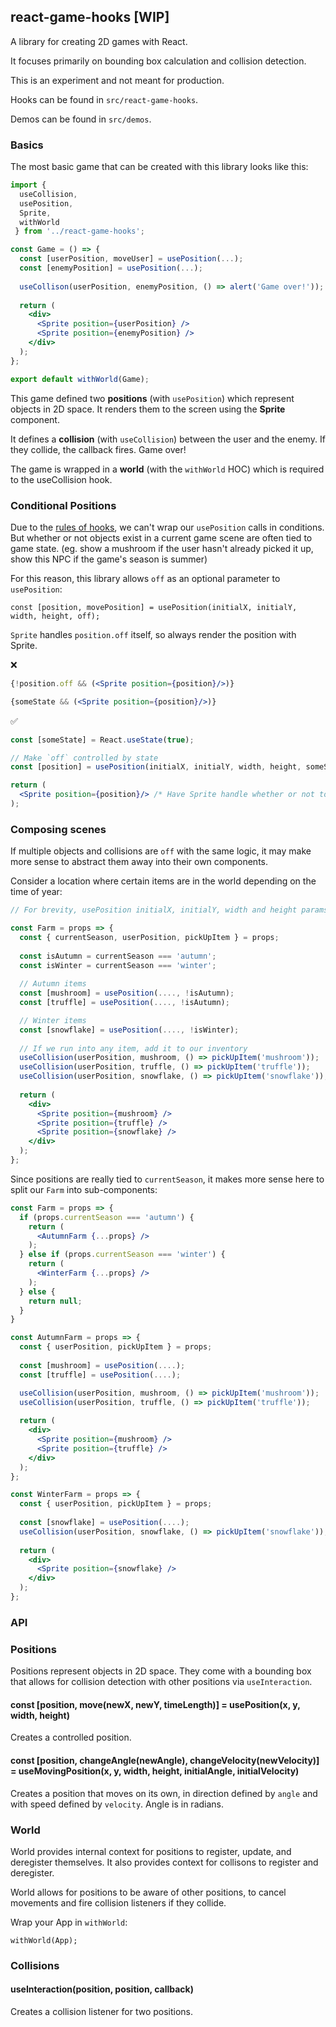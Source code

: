 ## react-game-hooks [WIP]

A library for creating 2D games with React.

It focuses primarily on bounding box calculation and collision detection.

This is an experiment and not meant for production.

Hooks can be found in `src/react-game-hooks`.

Demos can be found in `src/demos`.

### Basics

The most basic game that can be created with this library looks like this:

```jsx
import {
  useCollision,
  usePosition,
  Sprite,
  withWorld
 } from '../react-game-hooks';

const Game = () => {
  const [userPosition, moveUser] = usePosition(...);
  const [enemyPosition] = usePosition(...);
  
  useCollison(userPosition, enemyPosition, () => alert('Game over!'));
  
  return (
    <div>
      <Sprite position={userPosition} />
      <Sprite position={enemyPosition} />
    </div>
  );
};

export default withWorld(Game);
```

This game defined two **positions** (with `usePosition`) which represent objects in 2D space. It renders them to the screen using the **Sprite** component.

It defines a **collision** (with `useCollision`) between the user and the enemy. If they collide, the callback fires. Game over!

The game is wrapped in a **world** (with the `withWorld` HOC) which is required to the useCollision hook.

### Conditional Positions

Due to the <a href="https://reactjs.org/docs/hooks-rules.html">rules of hooks</a>, we can't wrap our `usePosition` calls in conditions. But whether or not objects exist in a current game scene are often tied to game state. (eg. show a mushroom if the user hasn't already picked it up, show this NPC if the game's season is summer)

For this reason, this library allows `off` as an optional parameter to `usePosition`:

```
const [position, movePosition] = usePosition(initialX, initialY, width, height, off);
```

`Sprite` handles `position.off` itself, so always render the position with Sprite.

:x:
```jsx
{!position.off && (<Sprite position={position}/>)}
```
```jsx
{someState && (<Sprite position={position}/>)}
```

:white_check_mark:
```jsx
const [someState] = React.useState(true);

// Make `off` controlled by state
const [position] = usePosition(initialX, initialY, width, height, someState);

return (
  <Sprite position={position}/> /* Have Sprite handle whether or not to show on screen */
);
```

### Composing scenes 

If multiple objects and collisions are `off` with the same logic, it may make more sense to abstract them away into their own components. 

Consider a location where certain items are in the world depending on the time of year:

```jsx
// For brevity, usePosition initialX, initialY, width and height params have been shorted with ....

const Farm = props => {
  const { currentSeason, userPosition, pickUpItem } = props;
  
  const isAutumn = currentSeason === 'autumn';
  const isWinter = currentSeason === 'winter';
  
  // Autumn items
  const [mushroom] = usePosition(...., !isAutumn);
  const [truffle] = usePosition(...., !isAutumn);

  // Winter items
  const [snowflake] = usePosition(...., !isWinter);
 
  // If we run into any item, add it to our inventory
  useCollision(userPosition, mushroom, () => pickUpItem('mushroom'));
  useCollision(userPosition, truffle, () => pickUpItem('truffle'));
  useCollision(userPosition, snowflake, () => pickUpItem('snowflake'));
  
  return (
    <div>
      <Sprite position={mushroom} />
      <Sprite position={truffle} />
      <Sprite position={snowflake} />
    </div>
  );
};

```

Since positions are really tied to `currentSeason`, it makes more sense here to split our `Farm` into sub-components:

```jsx
const Farm = props => {
  if (props.currentSeason === 'autumn') {
    return (
      <AutumnFarm {...props} />
    );
  } else if (props.currentSeason === 'winter') {
    return (
      <WinterFarm {...props} />
    );
  } else {
    return null;
  }
}

const AutumnFarm = props => {
  const { userPosition, pickUpItem } = props;
  
  const [mushroom] = usePosition(....);
  const [truffle] = usePosition(....);

  useCollision(userPosition, mushroom, () => pickUpItem('mushroom'));
  useCollision(userPosition, truffle, () => pickUpItem('truffle'));
  
  return (
    <div>
      <Sprite position={mushroom} />
      <Sprite position={truffle} />
    </div>
  );
};

const WinterFarm = props => {
  const { userPosition, pickUpItem } = props;
  
  const [snowflake] = usePosition(....);
  useCollision(userPosition, snowflake, () => pickUpItem('snowflake'));
  
  return (
    <div>
      <Sprite position={snowflake} />
    </div>
  );
};
```

### API

### Positions

Positions represent objects in 2D space. They come with a bounding box that allows for collision detection with other positions via `useInteraction`.

#### const [position, move(newX, newY, timeLength)] = usePosition(x, y, width, height)

Creates a controlled position.

#### const [position, changeAngle(newAngle), changeVelocity(newVelocity)] = useMovingPosition(x, y, width, height, initialAngle, initialVelocity)

Creates a position that moves on its own, in direction defined by `angle` and with speed defined by `velocity`. Angle is in radians.

### World

World provides internal context for positions to register, update, and deregister themselves. It also provides context for collisons to register and deregister.

World allows for positions to be aware of other positions, to cancel movements and fire collision listeners if they collide.

Wrap your App in `withWorld`:

```
withWorld(App);
```

### Collisions

#### useInteraction(position, position, callback)

Creates a collision listener for two positions.

